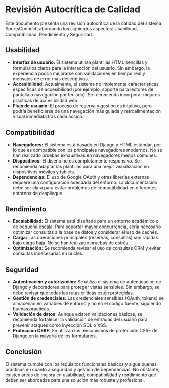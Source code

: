 # Revisión Autocrítica de Calidad

Este documento presenta una revisión autocrítica de la calidad del sistema SportsConnect, abordando los siguientes aspectos: Usabilidad, Compatibilidad, Rendimiento y Seguridad.

## Usabilidad
- **Interfaz de usuario:** El sistema utiliza plantillas HTML sencillas y formularios claros para la interacción del usuario. Sin embargo, la experiencia podría mejorarse con validaciones en tiempo real y mensajes de error más descriptivos.
- **Accesibilidad:** Actualmente, el sistema no implementa características específicas de accesibilidad (por ejemplo, soporte para lectores de pantalla o navegación por teclado). Se recomienda incorporar mejores prácticas de accesibilidad web.
- **Flujo de usuario:** El proceso de reserva y gestión es intuitivo, pero podría beneficiarse de una navegación más guiada y retroalimentación visual inmediata tras cada acción.

## Compatibilidad
- **Navegadores:** El sistema está basado en Django y HTML estándar, por lo que es compatible con los principales navegadores modernos. No se han realizado pruebas exhaustivas en navegadores menos comunes.
- **Dispositivos:** El diseño no es completamente responsivo. Se recomienda adaptar las plantillas para una mejor visualización en dispositivos móviles y tablets.
- **Dependencias:** El uso de Google OAuth y otras librerías externas requiere una configuración adecuada del entorno. La documentación debe ser clara para evitar problemas de compatibilidad en diferentes entornos de despliegue.

## Rendimiento
- **Escalabilidad:** El sistema está diseñado para un entorno académico o de pequeña escala. Para soportar mayor concurrencia, sería necesario optimizar consultas a la base de datos y considerar el uso de cachés.
- **Carga:** Las operaciones principales (reservas, consultas) son rápidas bajo carga baja. No se han realizado pruebas de estrés.
- **Optimización:** Se recomienda revisar el uso de consultas ORM y evitar consultas innecesarias en bucles.

## Seguridad
- **Autenticación y autorización:** Se utiliza el sistema de autenticación de Django y decoradores para proteger vistas sensibles. Sin embargo, se debe revisar que todas las rutas críticas estén protegidas.
- **Gestión de credenciales:** Las credenciales sensibles (OAuth, tokens) se almacenan en variables de entorno y no en el código fuente, siguiendo buenas prácticas.
- **Validación de datos:** Aunque existen validaciones básicas, se recomienda fortalecer la validación de entradas del usuario para prevenir ataques como inyección SQL o XSS.
- **Protección CSRF:** Se utilizan los mecanismos de protección CSRF de Django en la mayoría de los formularios.

## Conclusión
El sistema cumple con los requisitos funcionales básicos y sigue buenas prácticas en cuanto a seguridad y gestión de dependencias. No obstante, existen áreas de mejora en usabilidad, compatibilidad y rendimiento que deben ser abordadas para una solución más robusta y profesional.